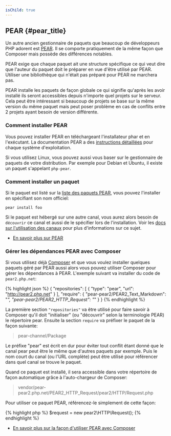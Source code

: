 ```yaml
---
isChild: true
---
```


## PEAR {#pear_title}

Un autre ancien gestionnaire de paquets que beaucoup de développeurs PHP adorent est [PEAR][1]. Il se comporte pratiquement 
de la même façon que Composer mais possède des différences notables.

PEAR exige que chaque paquet ait une structure spécifique ce qui veut dire que l'auteur du paquet doit le préparer en 
vue d'être utilisé par PEAR. Utiliser une bibliothèque qui n'était pas préparé pour PEAR ne marchera pas.

PEAR installe les paquets de façon globale ce qui signifie qu'après les avoir installé ils seront accessibles depuis 
n'importe quel projets sur le serveur. Cela peut être intéressant si beaucoup de projets se base sur la même version du 
même paquet mais peut poser problème en cas de conflits entre 2 projets ayant besoin de version différente.

### Comment installer PEAR

Vous pouvez installer PEAR en téléchargeant l'installateur phar et en l'exécutant. La documentation PEAR a des 
[instructions détaillées][2] pour chaque système d'exploitation.

Si vous utilisez Linux, vous pouvez aussi vous baser sur le gestionnaire de paquets de votre distribution. Par exemple 
pour Debian et Ubuntu, il existe un paquet s'appelant ``php-pear``.

### Comment installer un paquet

Si le paquet est listé sur la [liste des paquets PEAR][3], vous pouvez l'installer en spécifiant son nom officiel:

    pear install foo

Si le paquet est hébergé sur une autre canal, vous aurez alors besoin de `découvrir` ce canal et aussi de le 
spécifier lors de l'installation. Voir les [docs sur l'utilisation des canaux][4] pour plus d'informations sur ce sujet.

* [En savoir plus sur PEAR][1]

### Gérer les dépendances PEAR avec Composer

Si vous utilisez déjà [Composer][5] et que vous voulez installer quelques paquets géré par PEAR aussi alors vous pouvez 
utiliser Composer pour gérer les dépendances à PEAR. L'exemple suivant va installer du code de `pear2.php.net`:

{% highlight json %}
{
    "repositories": [
        {
            "type": "pear",
            "url": "http://pear2.php.net"
        }
    ],
    "require": {
        "pear-pear2/PEAR2_Text_Markdown": "*",
        "pear-pear2/PEAR2_HTTP_Request": "*"
    }
}
{% endhighlight %}

La première section `"repositories"` va être utilisé pour faire savoir à Composer qu'il doit "initialiser" (ou 
"découvrir" selon la terminologie PEAR) le répertoire pear. Ensuite la section `require` va préfixer le paquet de la 
façon suivante:

> pear-channel/Package

Le préfixe "pear" est écrit en dur pour éviter tout conflit étant donné que le canal pear peut être le même que d'autres 
paquets par exemple. Puis le nom court du canal (ou l'URL complète) peut être utilisé pour référencer dans quel canal se 
trouve le paquet.

Quand ce paquet est installé, il sera accessible dans votre répertoire de façon automatique grâce à l'auto-chargeur de 
Composer:

> vendor/pear-pear2.php.net/PEAR2_HTTP_Request/pear2/HTTP/Request.php

Pour utiliser ce paquet PEAR, référencez-le simplement de cette façon:

{% highlight php %}
$request = new pear2\HTTP\Request();
{% endhighlight %}

* [En savoir plus sur la façon d'utiliser PEAR avec Composer][6]

[1]: http://pear.php.net/
[2]: http://pear.php.net/manual/fr/installation.getting.php
[3]: http://pear.php.net/packages.php
[4]: http://pear.php.net/manual/fr/guide.users.commandline.channels.php
[5]: /#composer_and_packagist
[6]: http://getcomposer.org/doc/05-repositories.md#pear
